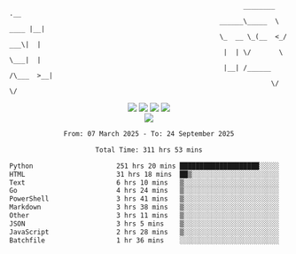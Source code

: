 ```
                                                           ________        .__ 
                                                     ______\_____  \  ____ |__|
                                                     \_  __ \_(__  <_/ ___\|  |
                                                      |  | \/       \  \___|  |
                                                      |__| /______  /\___  >__|
                                                                  \/     \/    
```

<div align="center">
  <img src="https://komarev.com/ghpvc/?username=r3ci&label=Profile%20views&color=000000&style=for-the-badge"/>
  <img src="https://img.shields.io/github/followers/R3CI?color=black&style=for-the-badge&logo=github&label=Follows"/>
  <img src="https://img.shields.io/github/stars/R3CI?color=black&style=for-the-badge&logo=github&label=Stars"/>
 
  <img src="https://github-widgetbox.vercel.app/api/profile?username=R3CI&data=followers,repositories,stars,commits&theme=rgb">
  <br>

  <img src="https://github-widgetbox.vercel.app/api/skills?languages=python,go,json&theme=rgb&includeNames=true">
  <br>
  
</p>

<!--START_SECTION:waka-->

```txt
From: 07 March 2025 - To: 24 September 2025

Total Time: 311 hrs 53 mins

Python                     251 hrs 20 mins ████████████████████░░░░░   79.77 %
HTML                       31 hrs 18 mins  ██▒░░░░░░░░░░░░░░░░░░░░░░   09.94 %
Text                       6 hrs 10 mins   ▒░░░░░░░░░░░░░░░░░░░░░░░░   01.96 %
Go                         4 hrs 24 mins   ▒░░░░░░░░░░░░░░░░░░░░░░░░   01.40 %
PowerShell                 3 hrs 41 mins   ▒░░░░░░░░░░░░░░░░░░░░░░░░   01.17 %
Markdown                   3 hrs 38 mins   ▒░░░░░░░░░░░░░░░░░░░░░░░░   01.16 %
Other                      3 hrs 11 mins   ▒░░░░░░░░░░░░░░░░░░░░░░░░   01.01 %
JSON                       3 hrs 5 mins    ▒░░░░░░░░░░░░░░░░░░░░░░░░   00.98 %
JavaScript                 2 hrs 28 mins   ▒░░░░░░░░░░░░░░░░░░░░░░░░   00.79 %
Batchfile                  1 hr 36 mins    ░░░░░░░░░░░░░░░░░░░░░░░░░   00.51 %
```

<!--END_SECTION:waka-->
